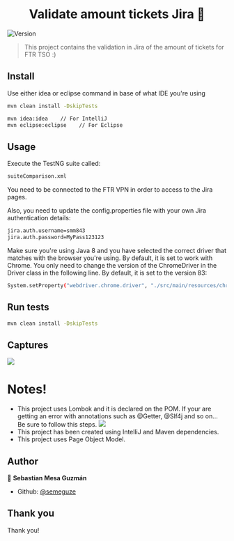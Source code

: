 <h1 align="center">Validate amount tickets Jira 👋</h1>
<p>
  <img alt="Version" src="https://img.shields.io/badge/version-1.0-blue.svg?cacheSeconds=2592000" />
</p>

> This project contains the validation in Jira of the amount of tickets for FTR TSO :)

## Install

Use either idea or eclipse command in base of what IDE you're using

```sh
mvn clean install -DskipTests
```
```sh
mvn idea:idea    // For IntelliJ
mvn eclipse:eclipse    // For Eclipse
```

## Usage

Execute the TestNG suite called: 
```sh
suiteComparison.xml
```

You need to be connected to the FTR VPN in order to access to the Jira pages.

Also, you need to update the config.properties file with your own Jira authentication details: 
```sh
jira.auth.username=smm843
jira.auth.password=MyPass123123
```

Make sure you're using Java 8 and you have selected the correct driver that matches with the browser you're using. 
By default, it is set to work with Chrome. You only need to change the version of the ChromeDriver in the Driver class 
in the following line. By default, it is set to the version 83:

```sh
System.setProperty("webdriver.chrome.driver", "./src/main/resources/chromedriver83.exe");
```

## Run tests

```sh
mvn clean install -DskipTests
```
## Captures

![](https://i.imgur.com/RLQD6RQ.png)

# Notes!

  - This project uses Lombok and it is declared on the POM. If your are getting an error with annotations such as @Getter, @Slf4j and so on... Be sure to follow this steps.
  ![](https://i.imgur.com/ZKxDtGl.png)
  - This project has been created using IntelliJ and Maven dependencies.
  - This project uses Page Object Model.

## Author

👤 **Sebastian Mesa Guzmán**

* Github: [@semeguze](https://github.com/semeguze)

## Thank you

Thank you!
